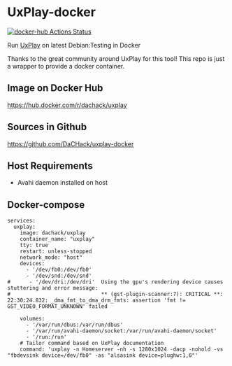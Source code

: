 # UxPlay-docker
[![docker-hub Actions Status](https://github.com/dachack/uxplay-docker/workflows/docker-hub/badge.svg)](https://github.com/dachack/uxplay-docker/actions)

Run [UxPlay](https://github.com/FDH2/UxPlay) on latest Debian:Testing in Docker

Thanks to the great community around UxPlay for this tool! This repo is just a wrapper to provide a docker container.

## Image on Docker Hub
https://hub.docker.com/r/dachack/uxplay

## Sources in Github
https://github.com/DaCHack/uxplay-docker

## Host Requirements
- Avahi daemon installed on host

## Docker-compose
```
services:
  uxplay:
    image: dachack/uxplay
    container_name: "uxplay"
    tty: true
    restart: unless-stopped
    network_mode: "host"
    devices:
      - '/dev/fb0:/dev/fb0'
      - '/dev/snd:/dev/snd'
#      - '/dev/dri:/dev/dri'  Using the gpu's rendering device causes stuttering and error message:
#                             ** (gst-plugin-scanner:7): CRITICAL **: 22:30:24.832: _dma_fmt_to_dma_drm_fmts: assertion 'fmt != GST_VIDEO_FORMAT_UNKNOWN' failed

    volumes:
      - '/var/run/dbus:/var/run/dbus'
      - '/var/run/avahi-daemon/socket:/var/run/avahi-daemon/socket'
      - '/run:/run'
    # Tailor command based on UxPlay documentation
    command: 'uxplay -n Homeserver -nh -s 1280x1024 -dacp -nohold -vs "fbdevsink device=/dev/fb0" -as "alsasink device=plughw:1,0"'
```
